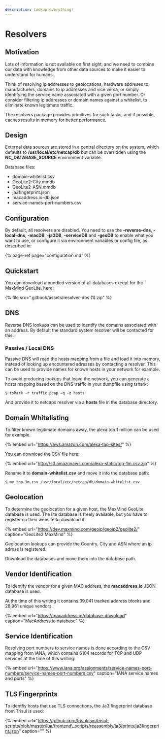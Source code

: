 ```yaml
---
description: Lookup everything!
---
```


# Resolvers

## Motivation

Lots of information is not available on first sight, and we need to combine our data with knowledge from other data sources to make it easier to understand for humans.

Think of resolving ip addresses to geolocations, hardware addreses to manufacturers, domains to ip addresses and vice versa, or simply identifying the service name associated with a given port number. Or consider filtering ip addresses or domain names against a whitelist, to eliminate known legitimate traffic.

The resolvers package provides primitives for such tasks, and if possible, caches results in memory for better performance.

## Design

External data sources are stored in a central directory on the system, which defaults to **/usr/local/etc/netcap/db** but can be overridden using the **NC\_DATABASE\_SOURCE** environment variable.

Database files:

* domain-whitelist.csv
* GeoLite2-City.mmdb
* GeoLite2-ASN.mmdb
* ja3fingerprint.json
* macaddress.io-db.json
* service-names-port-numbers.csv

## Configuration

By default, all resolvers are disabled. You need to use the **-reverse-dns**, **-local-dns**, **-macDB**, **-ja3DB**, **-serviceDB** and **-geoDB** to enable what you want to use, or configure it via environment variables or config file, as described in:

{% page-ref page="configuration.md" %}

## Quickstart

You can download a bundled version of all databases except for the MaxMind GeoLite, here:

{% file src=".gitbook/assets/resolver-dbs \(1\).zip" %}

## DNS

Reverse DNS lookups can be used to identify the domains associated with an address. By default the standard system resolver will be contacted for this.

### Passive / Local DNS

Passive DNS will read the hosts mapping from a file and load it into memory, instead of looking up encountered adresses by contacting a resolver. This can be used to provide names for known hosts in your network for example.

To avoid producing lookups that leave the network, you can generate a hosts mapping based on the DNS traffic in your dumpfile using tshark:

```text
$ tshark -r traffic.pcap -q -z hosts
```

And provide it to netcaps resolver via a **hosts** file in the database directory.

## Domain Whitelisting

To filter known legitimate domains away, the alexa top 1 million can be used for example.

{% embed url="https://aws.amazon.com/alexa-top-sites/" %}

You can download the CSV file here:

{% embed url="http://s3.amazonaws.com/alexa-static/top-1m.csv.zip" %}

Rename it to **domain-whitelist.csv** and move it into the database path:

```text
$ mv top-1m.csv /usr/local/etc/netcap/db/domain-whitelist.csv
```

## Geolocation

To determine the geolocation for a given host, the MaxMind GeoLite database is used. The lite database is freely available, but you have to register on their website to download it.

{% embed url="https://dev.maxmind.com/geoip/geoip2/geolite2/" caption="GeoLite2 MaxMind" %}

Geolocation lookups can provide the Country, City and ASN where an ip adress is registered.

Download the databases and move them into the database path.

## Vendor Identification

To identify the vendor for a given MAC address, the **macaddress.io** JSON database is used.

At the time of this writing it contains 39,041 tracked address blocks and 28,961 unique vendors.

{% embed url="https://macaddress.io/database-download" caption="MacAddress.io database" %}

## Service Identification

Resolving port numbers to service names is done according to the CSV mapping from IANA, which contains 6104 records for TCP and UDP services at the time of this writing:

{% embed url="https://www.iana.org/assignments/service-names-port-numbers/service-names-port-numbers.csv" caption="IANA service names and ports" %}

## TLS Fingerprints

To identfiy hosts that use TLS connections, the Ja3 fingerprint database from Trisul is used:

{% embed url="https://github.com/trisulnsm/trisul-scripts/blob/master/lua/frontend\_scripts/reassembly/ja3/prints/ja3fingerprint.json" caption="" %}


